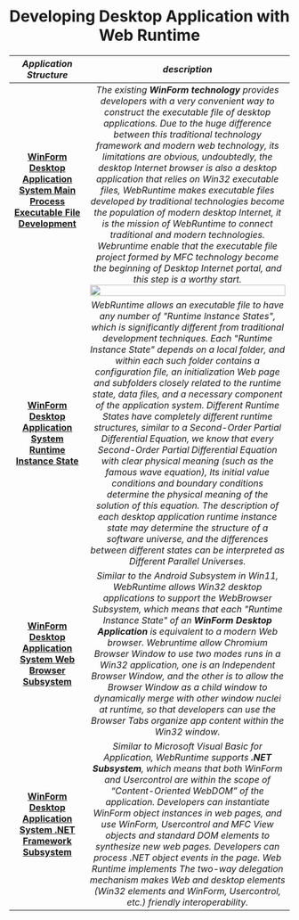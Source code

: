 <div align=center>

# Developing  Desktop Application with Web Runtime
</div>
<div align=center>
  
| _Application Structure_       | _description_                                                                                                    |
| -- | ---------------------------------------------------------------------------------------------------------------- |
|  <div align=center>**[WinForm Desktop Application System Main Process Executable File Development](https://github.com/TangramDev/.github/blob/main/document/winformdev.md)**</div> |<div align=center>_The existing __WinForm technology__ provides developers with a very convenient way to construct the executable file of desktop applications. Due to the huge difference between this traditional technology framework and modern web technology, its limitations are obvious, undoubtedly, the desktop Internet browser is also a desktop application that relies on Win32 executable files, WebRuntime makes executable files developed by traditional technologies become the population of modern desktop Internet, it is the mission of WebRuntime to connect traditional and modern technologies. Webruntime enable that the executable file project formed by MFC technology become the beginning of Desktop Internet portal, and this step is a worthy start._</div><div align=center><img src="https://user-images.githubusercontent.com/26355688/178513189-7108ee88-9bf4-4cca-bea4-ca2ee9a9a3a7.gif" width="100%"/></div>|
| <div align=center>**[WinForm Desktop Application System Runtime Instance State](https://github.com/TangramDev/.github/blob/main/document/mfcexe.md)**</div> |<div align=center>_WebRuntime allows an executable file to have any number of "Runtime Instance States", which is significantly different from traditional development techniques. Each "Runtime Instance State" depends on a local folder, and within each such folder contains a configuration file, an initialization Web page and subfolders closely related to the runtime state, data files, and a necessary component of the application system. Different Runtime States have completely different runtime structures, similar to a Second-Order Partial Differential Equation, we know that every Second-Order Partial Differential Equation with clear physical meaning (such as the famous wave equation), Its initial value conditions and boundary conditions determine the physical meaning of the solution of this equation. The description of each desktop application runtime instance state may determine the structure of a software universe, and the differences between different states can be interpreted as Different Parallel Universes._</dv>|  
| <div align=center>**[WinForm Desktop Application System Web Browser Subsystem](https://github.com/TangramDev/.github/blob/main/document/mfcexe.md)**</div> |<div align=center>_Similar to the Android Subsystem in Win11, WebRuntime allows Win32 desktop applications to support the WebBrowser Subsystem, which means that each "Runtime Instance State" of an __WinForm Desktop Application__ is equivalent to a modern Web browser. Webruntime allow Chromium Browser Window to use two modes runs in a Win32 application, one is an Independent Browser Window, and the other is to allow the Browser Window as a child window to dynamically merge with other window nuclei at runtime, so that developers can use the Browser Tabs organize app content within the Win32 window._</dv>|  
| <div align=center>**[WinForm Desktop Application System .NET Framework Subsystem](https://github.com/TangramDev/.github/blob/main/document/mfcexe.md)**</div> |<div align=center>_Similar to Microsoft Visual Basic for Application, WebRuntime supports __.NET Subsystem__, which means that both WinForm and Usercontrol are  within the scope of “Content-Oriented WebDOM” of the application. Developers can instantiate WinForm object instances in web pages, and use WinForm, Usercontrol and MFC View objects and standard DOM elements to synthesize new web pages. Developers can process .NET object events in the page. Web Runtime implements The two-way delegation mechanism makes Web and desktop elements (Win32 elements and WinForm, Usercontrol, etc.) friendly interoperability._</dv>|  
  
</div>
